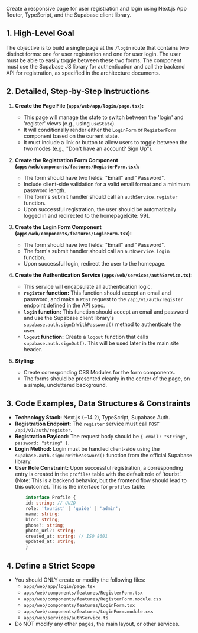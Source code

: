 Create a responsive page for user registration and login using Next.js App Router, TypeScript, and the Supabase client library.

## 1. High-Level Goal

The objective is to build a single page at the `/login` route that contains two distinct forms: one for user registration and one for user login. The user must be able to easily toggle between these two forms. The component must use the Supabase JS library for authentication and call the backend API for registration, as specified in the architecture documents.

## 2. Detailed, Step-by-Step Instructions

1.  **Create the Page File (`apps/web/app/login/page.tsx`):**
    * This page will manage the state to switch between the 'login' and 'register' views (e.g., using `useState`).
    * It will conditionally render either the `LoginForm` or `RegisterForm` component based on the current state.
    * It must include a link or button to allow users to toggle between the two modes (e.g., "Don't have an account? Sign Up").

2.  **Create the Registration Form Component (`apps/web/components/features/RegisterForm.tsx`):**
    * The form should have two fields: "Email" and "Password".
    * Include client-side validation for a valid email format and a minimum password length.
    * The form's submit handler should call an `authService.register` function.
    * Upon successful registration, the user should be automatically logged in and redirected to the homepage[cite: 99].

3.  **Create the Login Form Component (`apps/web/components/features/LoginForm.tsx`):**
    * The form should have two fields: "Email" and "Password".
    * The form's submit handler should call an `authService.login` function.
    * Upon successful login, redirect the user to the homepage.

4.  **Create the Authentication Service (`apps/web/services/authService.ts`):**
    * This service will encapsulate all authentication logic.
    * **`register` function:** This function should accept an email and password, and make a `POST` request to the `/api/v1/auth/register` endpoint defined in the API spec.
    * **`login` function:** This function should accept an email and password and use the Supabase client library's `supabase.auth.signInWithPassword()` method to authenticate the user.
    * **`logout` function:** Create a `logout` function that calls `supabase.auth.signOut()`. This will be used later in the main site header.

5.  **Styling:**
    * Create corresponding CSS Modules for the form components.
    * The forms should be presented cleanly in the center of the page, on a simple, uncluttered background.

## 3. Code Examples, Data Structures & Constraints

* **Technology Stack:** Next.js (~14.2), TypeScript, Supabase Auth.
* **Registration Endpoint:** The `register` service must call `POST /api/v1/auth/register`.
* **Registration Payload:** The request body should be `{ email: "string", password: "string" }`.
* **Login Method:** Login must be handled client-side using the `supabase.auth.signInWithPassword()` function from the official Supabase library.
* **User Role Constraint:** Upon successful registration, a corresponding entry is created in the `profiles` table with the default role of 'tourist'. (Note: This is a backend behavior, but the frontend flow should lead to this outcome). This is the interface for `profiles` table:
    ```typescript
        interface Profile {
        id: string; // UUID
        role: 'tourist' | 'guide' | 'admin';
        name: string;
        bio?: string;
        phone?: string;
        photo_url?: string;
        created_at: string; // ISO 8601
        updated_at: string;
        }
    ```

## 4. Define a Strict Scope

* You should ONLY create or modify the following files:
    * `apps/web/app/login/page.tsx`
    * `apps/web/components/features/RegisterForm.tsx`
    * `apps/web/components/features/RegisterForm.module.css`
    * `apps/web/components/features/LoginForm.tsx`
    * `apps/web/components/features/LoginForm.module.css`
    * `apps/web/services/authService.ts`
* Do NOT modify any other pages, the main layout, or other services.